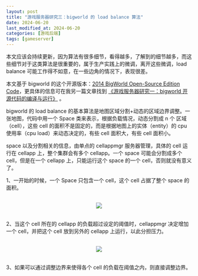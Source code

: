 ```yaml
---
layout: post
title: "游戏服务器研究三：bigworld 的 load balance 算法"
date: 2024-06-20
last_modified_at: 2024-06-20
categories: [游戏后端]
tags: [gameserver]
---
```


本文应该会持续更新，因为算法有很多细节，看得越多，了解到的细节越多，而这些细节对于这类算法是很重要的，属于生产实践上的微调，离开这些微调，load balance 可能工作得不如意，在一些边角的情况下，表现很差。   

本文基于 bigworld 的这个开源版本：[2014 BigWorld Open-Source Edition Code](https://sourceforge.net/p/bigworld/code/HEAD/tree/)，更具体的信息可在我另一篇文章找到 [《游戏服务器研究一：bigworld 开源代码的编译与运行》](https://zhuanlan.zhihu.com/p/704118722) 。   

bigworld 的 load balance 的基本算法是地图区域分割+动态的区域边界调整。一张地图，代码中用一个 Space 类来表示，根据负载情况，动态分割成 n 个 区域（cell），这些 cell 的面积不是固定的，而是根据地图上的实体（entity）的 cpu 使用率（cpu load）来动态决定的，有些 cell 面积大，有些 cell 面积小。   

space 以及分割相关的信息，由单点的 cellappmgr 服务器管理，具体的 cell 运行在 cellapp 上，整个集群会有多个 cellapp。一个 space 可能会分割成多个 cell，但是在一个 cellapp 上，只能运行这个 space 的一个 cell，否则就没有意义了。   


1、一开始的时候，一个 Space 只包含一个 cell，这个 cell 占据了整个 space 的面积。    

<br/>
<div align="center">
<img src="https://antsmallant-blog-1251470010.cos.ap-guangzhou.myqcloud.com/media/blog/bigworld-load-balance-cell-single-1.drawio.png"/>
</div>
<br/>

2、当这个 cell 所在的 cellapp 的负载超过设定的阈值时，cellappmgr 决定增加一个 cell，并把这个 cell 放到另外的 cellapp 上运行，以此分担压力。    

<br/>
<div align="center">
<img src="https://antsmallant-blog-1251470010.cos.ap-guangzhou.myqcloud.com/media/blog/bigworld-load-balance-cell-split-2.drawio.png"/>
</div>
<br/>

3、如果可以通过调整边界来使得各个 cell 的负载在阈值之内，则直接调整边界。      






